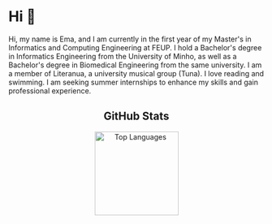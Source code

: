 # Hi 👋

Hi, my name is Ema, and I am currently in the first year of my Master's in Informatics and Computing Engineering at FEUP. I hold a Bachelor's degree in Informatics Engineering from the University of Minho, as well as a Bachelor's degree in Biomedical Engineering from the same university. I am a member of Literanua, a university musical group (Tuna). I love reading and swimming. I am seeking summer internships to enhance my skills and gain professional experience.

<section>
  <h2 align="center">GitHub Stats</h2>
  <p align="center">
    <img height="165px" alt="Top Languages" src="https://github-readme-stats.vercel.app/api/top-langs/?username=ema-12-martins&layout=compact&theme=transparent&langs_count=8&hide=Makefile,Cmake,jupyter%20notebook,Html,Pug,Dockerfile,TeX">
  </p>
</section>
